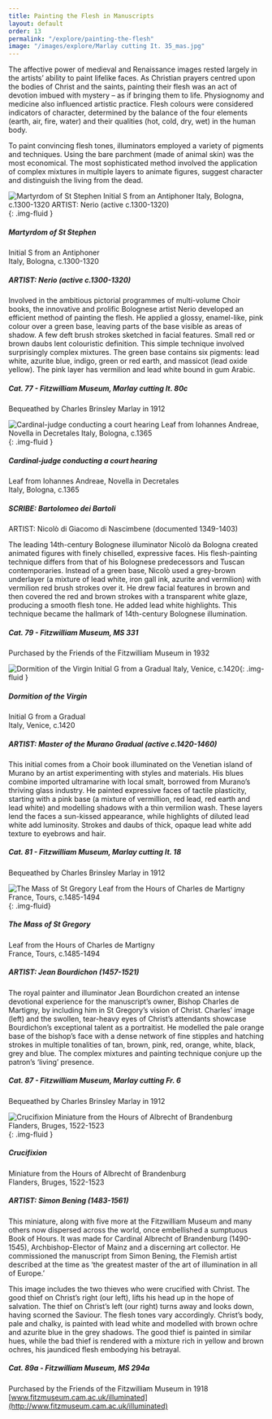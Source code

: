 ```yaml
---
title: Painting the Flesh in Manuscripts
layout: default
order: 13
permalink: "/explore/painting-the-flesh"
image: "/images/explore/Marlay cutting It. 35_mas.jpg"
---
```


The affective power of medieval and Renaissance images rested largely in the artists’ ability to paint lifelike faces. As Christian prayers centred upon the bodies of Christ and the saints, painting their flesh was an act of devotion imbued with mystery – as if bringing them to life. Physiognomy and medicine also influenced artistic practice. Flesh colours were considered indicators of character, determined by the balance of the four elements (earth, air, fire, water) and their qualities (hot, cold, dry, wet) in the human body.

To paint convincing flesh tones, illuminators employed a variety of pigments and techniques. Using the bare parchment (made of animal skin) was the most economical. The most sophisticated method involved the application of complex mixtures in multiple layers to animate figures, suggest character and distinguish the living from the dead.

![Martyrdom of St Stephen Initial S from an Antiphoner Italy, Bologna, c.1300-1320  ARTIST: Nerio (active c.1300-1320)]({{site.baseurl}}/images/explore/colour_12_1.jpeg){: .img-fluid }

##### Martyrdom of St Stephen  
Initial S from an Antiphoner  
Italy, Bologna, c.1300-1320

##### ARTIST: Nerio (active c.1300-1320)

Involved in the ambitious pictorial programmes of multi-volume Choir books, the innovative and prolific Bolognese artist Nerio developed an efficient method of painting the flesh. He applied a glossy, enamel-like, pink colour over a green base, leaving parts of the base visible as areas of shadow. A few deft brush strokes sketched in facial features. Small red or brown daubs lent colouristic definition. This simple technique involved surprisingly complex mixtures. The green base contains six pigments: lead white, azurite blue, indigo, green or red earth, and massicot (lead oxide yellow). The pink layer has vermilion and lead white bound in gum Arabic.

##### Cat. 77 - Fitzwilliam Museum, Marlay cutting It. 80c  
Bequeathed by Charles Brinsley Marlay in 1912

![Cardinal-judge conducting a court hearing Leaf from Iohannes Andreae, Novella in Decretales Italy, Bologna, c.1365]({{site.baseurl}}/images/explore/colour_12_2.jpeg){: .img-fluid }

##### Cardinal-judge conducting a court hearing  
Leaf from Iohannes Andreae, Novella in Decretales  
Italy, Bologna, c.1365

##### SCRIBE: Bartolomeo dei Bartoli  
ARTIST: Nicolò di Giacomo di Nascimbene (documented 1349-1403)

The leading 14th-century Bolognese illuminator Nicolò da Bologna created animated figures with finely chiselled, expressive faces. His flesh-painting technique differs from that of his Bolognese predecessors and Tuscan contemporaries. Instead of a green base, Nicolò used a grey-brown underlayer (a mixture of lead white, iron gall ink, azurite and vermilion) with vermilion red brush strokes over it. He drew facial features in brown and then covered the red and brown strokes with a transparent white glaze, producing a smooth flesh tone. He added lead white highlights. This technique became the hallmark of 14th-century Bolognese illumination.

##### Cat. 79 - Fitzwilliam Museum, MS 331  
Purchased by the Friends of the Fitzwilliam Museum in 1932

![Dormition of the Virgin Initial G from a Gradual Italy, Venice, c.1420]({{site.baseurl}}/images/explore/colour_12_3.jpeg){: .img-fluid }

##### Dormition of the Virgin  
Initial G from a Gradual  
Italy, Venice, c.1420

##### ARTIST: Master of the Murano Gradual (active c.1420-1460)

This initial comes from a Choir book illuminated on the Venetian island of Murano by an artist experimenting with styles and materials. His blues combine imported ultramarine with local smalt, borrowed from Murano’s thriving glass industry. He painted expressive faces of tactile plasticity, starting with a pink base (a mixture of vermillion, red lead, red earth and lead white) and modelling shadows with a thin vermilion wash. These layers lend the faces a sun-kissed appearance, while highlights of diluted lead white add luminosity. Strokes and daubs of thick, opaque lead white add texture to eyebrows and hair.

##### Cat. 81 - Fitzwilliam Museum, Marlay cutting It. 18  
Bequeathed by Charles Brinsley Marlay in 1912

![The Mass of St Gregory Leaf from the Hours of Charles de Martigny France, Tours, c.1485-1494]({{site.baseurl}}/images/explore/colour_12_4.jpeg){: .img-fluid}

##### The Mass of St Gregory  
Leaf from the Hours of Charles de Martigny  
France, Tours, c.1485-1494

##### ARTIST: Jean Bourdichon (1457-1521)

The royal painter and illuminator Jean Bourdichon created an intense devotional experience for the manuscript’s owner, Bishop Charles de Martigny, by including him in St Gregory’s vision of Christ. Charles’ image (left) and the swollen, tear-heavy eyes of Christ’s attendants showcase Bourdichon’s exceptional talent as a portraitist. He modelled the pale orange base of the bishop’s face with a dense network of fine stipples and hatching strokes in multiple tonalities of tan, brown, pink, red, orange, white, black, grey and blue. The complex mixtures and painting technique conjure up the patron’s ‘living’ presence. 

##### Cat. 87 - Fitzwilliam Museum, Marlay cutting Fr. 6  
Bequeathed by Charles Brinsley Marlay in 1912

![Crucifixion Miniature from the Hours of Albrecht of Brandenburg Flanders, Bruges, 1522-1523]({{site.baseurl}}/images/explore/colour_12_5.jpeg){: .img-fluid }

##### Crucifixion  
Miniature from the Hours of Albrecht of Brandenburg  
Flanders, Bruges, 1522-1523

##### ARTIST: Simon Bening (1483-1561)

This miniature, along with five more at the Fitzwilliam Museum and many others now dispersed across the world, once embellished a sumptuous Book of Hours. It was made for Cardinal Albrecht of Brandenburg (1490-1545), Archbishop-Elector of Mainz and a discerning art collector. He commissioned the manuscript from Simon Bening, the Flemish artist described at the time as ‘the greatest master of the art of illumination in all of Europe.’

This image includes the two thieves who were crucified with Christ. The good thief on Christ’s right (our left), lifts his head up in the hope of salvation. The thief on Christ’s left (our right) turns away and looks down, having scorned the Saviour. The flesh tones vary accordingly. Christ’s body, pale and chalky, is painted with lead white and modelled with brown ochre and azurite blue in the grey shadows. The good thief is painted in similar hues, while the bad thief is rendered with a mixture rich in yellow and brown ochres, his jaundiced flesh embodying his betrayal. 

##### Cat. 89a - Fitzwilliam Museum, MS 294a  
Purchased by the Friends of the Fitzwilliam Museum in 1918  
[www.fitzmuseum.cam.ac.uk/illuminated](http://www.fitzmuseum.cam.ac.uk/illuminated)

